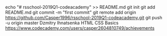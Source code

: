 echo "# rsschool-2019Q1-codeacademy" >> README.md
git init
git add README.md
git commit -m "first commit"
git remote add origin https://github.com/Casper1996/rsschool-2019Q1-codeacademy.git
git push -u origin master
Dzmitry Ihnatsenka
HTML CSS Basics https://www.codecademy.com/users/casper2604810749/achievements
